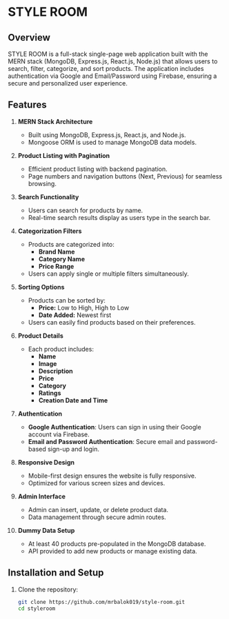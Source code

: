 # STYLE ROOM

## Overview
STYLE ROOM is a full-stack single-page web application built with the MERN stack (MongoDB, Express.js, React.js, Node.js) that allows users to search, filter, categorize, and sort products. The application includes authentication via Google and Email/Password using Firebase, ensuring a secure and personalized user experience.

## Features

1. **MERN Stack Architecture**
   - Built using MongoDB, Express.js, React.js, and Node.js.
   - Mongoose ORM is used to manage MongoDB data models.

2. **Product Listing with Pagination**
   - Efficient product listing with backend pagination.
   - Page numbers and navigation buttons (Next, Previous) for seamless browsing.

3. **Search Functionality**
   - Users can search for products by name.
   - Real-time search results display as users type in the search bar.

4. **Categorization Filters**
   - Products are categorized into:
     - **Brand Name**
     - **Category Name**
     - **Price Range**
   - Users can apply single or multiple filters simultaneously.

5. **Sorting Options**
   - Products can be sorted by:
     - **Price:** Low to High, High to Low
     - **Date Added:** Newest first
   - Users can easily find products based on their preferences.

6. **Product Details**
   - Each product includes:
     - **Name**
     - **Image**
     - **Description**
     - **Price**
     - **Category**
     - **Ratings**
     - **Creation Date and Time**

7. **Authentication**
   - **Google Authentication**: Users can sign in using their Google account via Firebase.
   - **Email and Password Authentication**: Secure email and password-based sign-up and login.

8. **Responsive Design**
   - Mobile-first design ensures the website is fully responsive.
   - Optimized for various screen sizes and devices.

9. **Admin Interface**
   - Admin can insert, update, or delete product data.
   - Data management through secure admin routes.

10. **Dummy Data Setup**
    - At least 40 products pre-populated in the MongoDB database.
    - API provided to add new products or manage existing data.

## Installation and Setup

1. Clone the repository:
   ```bash
   git clone https://github.com/mrbalok019/style-room.git
   cd styleroom
